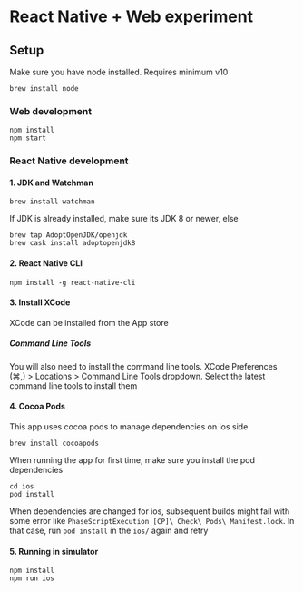 # React Native + Web experiment

## Setup

Make sure you have node installed. Requires minimum v10

```shell script
brew install node
```

### Web development

```shell script
npm install
npm start
```

### React Native development

#### 1. JDK and Watchman
```shell script
brew install watchman
```

If JDK is already installed, make sure its JDK 8 or newer, else

```shell script
brew tap AdoptOpenJDK/openjdk
brew cask install adoptopenjdk8
```

#### 2. React Native CLI
```shell script
npm install -g react-native-cli
```

#### 3. Install XCode
XCode can be installed from the App store

##### Command Line Tools
You will also need to install the command line tools.
XCode Preferences (⌘,) > Locations > Command Line Tools dropdown. Select the latest command line tools to install them

#### 4. Cocoa Pods
This app uses cocoa pods to manage dependencies on ios side.

```shell script
brew install cocoapods
```

When running the app for first time, make sure you install the pod dependencies

```shell script
cd ios
pod install
```

When dependencies are changed for ios, subsequent builds might fail with some error like `PhaseScriptExecution [CP]\ Check\ Pods\ Manifest.lock`. In that case,
run `pod install` in the `ios/` again and retry

#### 5. Running in simulator
```shell script
npm install
npm run ios
```
